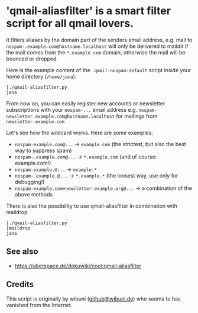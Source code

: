 # 'qmail-aliasfilter' is a smart filter script for all qmail lovers.

It filters aliases by the domain part of the senders email address,
e.g. mail to `nospam-.example.com@hostname.localhost` will only be delivered to maildir
if the mail comes from the `*.example.com` domain, otherwise the mail will be bounced or dropped.

Here is the example content of the `.qmail-nospam-default` script inside your home directory (`/home/jana`):

    |./qmail-aliasfilter.py
    jana


From now on, you can easily register new accounts or newsletter subscriptions with your `nospam-...` email address
e.g. `nospam-newsletter.example.com@hostname.localhost` for mailings from `newsletter.example.com`

Let's see how the wildcard works. Here are some examples:
- `nospam-example.com@...` -> `example.com` (the strictest, but also the best way to suppress spam)
- `nospam-.example.com@...` -> `*.example.com` (and of course: example.com!)
- `nospam-example.@...` -> `example.*`
- `nospam-.example.@...` -> `*.example.*` (the loosest way, use only for debugging!)
- `nospam-example.com+newsletter.example.org@...` -> a combination of the above methods

There is also the possibility to use qmail-aliasfilter in combination with maildrop

    |./qmail-aliasfilter.py
    |maildrop
    jana

## See also

- https://uberspace.de/dokuwiki/cool:qmail-aliasfilter

## Credits

This script is originally by wibuni (github@wibuni.de) who seems to has vanished from the Internet.
